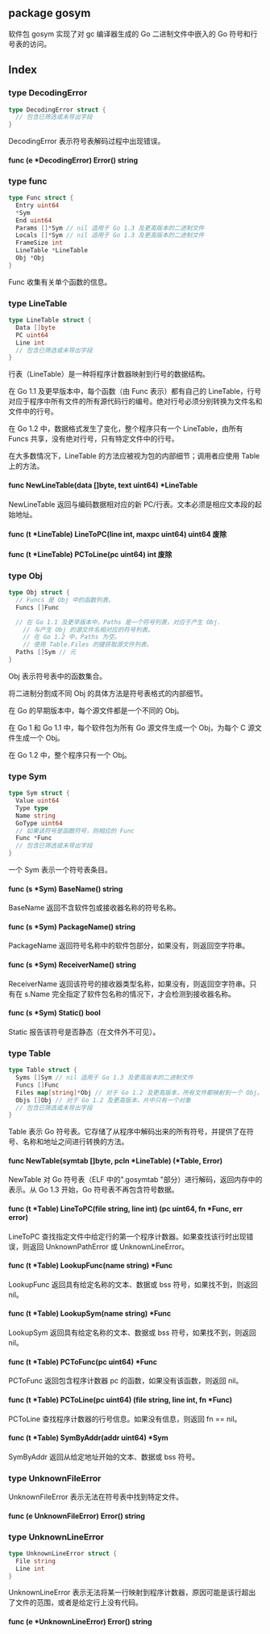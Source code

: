 ## package gosym

软件包 gosym 实现了对 gc 编译器生成的 Go 二进制文件中嵌入的 Go 符号和行号表的访问。

## Index

### type DecodingError

```go
type DecodingError struct {
  // 包含已筛选或未导出字段
}
```

DecodingError 表示符号表解码过程中出现错误。

#### func (e *DecodingError) Error() string

### type func

```go
type Func struct {
  Entry uint64
  *Sym
  End uint64
  Params []*Sym // nil 适用于 Go 1.3 及更高版本的二进制文件
  Locals []*Sym // nil 适用于 Go 1.3 及更高版本的二进制文件
  FrameSize int
  LineTable *LineTable
  Obj *Obj
}
```

Func 收集有关单个函数的信息。

### type LineTable

```go
type LineTable struct {
  Data []byte
  PC uint64
  Line int
  // 包含已筛选或未导出字段
}
```

行表（LineTable）是一种将程序计数器映射到行号的数据结构。

在 Go 1.1 及更早版本中，每个函数（由 Func 表示）都有自己的 LineTable，行号对应于程序中所有文件的所有源代码行的编号。绝对行号必须分别转换为文件名和文件中的行号。

在 Go 1.2 中，数据格式发生了变化，整个程序只有一个 LineTable，由所有 Funcs 共享，没有绝对行号，只有特定文件中的行号。

在大多数情况下，LineTable 的方法应被视为包的内部细节；调用者应使用 Table 上的方法。

#### func NewLineTable(data []byte, text uint64) *LineTable

NewLineTable 返回与编码数据相对应的新 PC/行表。文本必须是相应文本段的起始地址。

#### func (t *LineTable) LineToPC(line int, maxpc uint64) uint64 废除

#### func (t *LineTable) PCToLine(pc uint64) int 废除

### type Obj

```go
type Obj struct {
  // Funcs 是 Obj 中的函数列表。
  Funcs []Func

  // 在 Go 1.1 及更早版本中，Paths 是一个符号列表，对应于产生 Obj.
	// 与产生 Obj 的源文件名相对应的符号列表。
	// 在 Go 1.2 中，Paths 为空。
	// 使用 Table.Files 的键获取源文件列表。
  Paths []Sym // 元
}
```

Obj 表示符号表中的函数集合。

将二进制分割成不同 Obj 的具体方法是符号表格式的内部细节。

在 Go 的早期版本中，每个源文件都是一个不同的 Obj。

在 Go 1 和 Go 1.1 中，每个软件包为所有 Go 源文件生成一个 Obj，为每个 C 源文件生成一个 Obj。

在 Go 1.2 中，整个程序只有一个 Obj。

### type Sym

```go
type Sym struct {
  Value uint64
  Type type
  Name string
  GoType uint64
  // 如果该符号是函数符号，则相应的 Func
  Func *Func
  // 包含已筛选或未导出字段
}
```

一个 Sym 表示一个符号表条目。

#### func (s *Sym) BaseName() string

BaseName 返回不含软件包或接收器名称的符号名称。

#### func (s *Sym) PackageName() string

PackageName 返回符号名称中的软件包部分，如果没有，则返回空字符串。

#### func (s *Sym) ReceiverName() string

ReceiverName 返回该符号的接收器类型名称，如果没有，则返回空字符串。只有在 s.Name 完全指定了软件包名称的情况下，才会检测到接收器名称。

#### func (s *Sym) Static() bool

Static 报告该符号是否静态（在文件外不可见）。

### type Table

```go
type Table struct {
  Syms []Sym // nil 适用于 Go 1.3 及更高版本的二进制文件
  Funcs []Func
  Files map[string]*Obj // 对于 Go 1.2 及更高版本，所有文件都映射到一个 Obj。
  Objs []Obj // 对于 Go 1.2 及更高版本，片中只有一个对象
  // 包含已筛选或未导出字段
}
```

Table 表示 Go 符号表。它存储了从程序中解码出来的所有符号，并提供了在符号、名称和地址之间进行转换的方法。

#### func NewTable(symtab []byte, pcln *LineTable) (*Table, Error)

NewTable 对 Go 符号表（ELF 中的".gosymtab "部分）进行解码，返回内存中的表示。从 Go 1.3 开始，Go 符号表不再包含符号数据。

#### func (t *Table) LineToPC(file string, line int) (pc uint64, fn *Func, err error)

LineToPC 查找指定文件中给定行的第一个程序计数器。如果查找该行时出现错误，则返回 UnknownPathError 或 UnknownLineError。

#### func (t *Table) LookupFunc(name string) *Func

LookupFunc 返回具有给定名称的文本、数据或 bss 符号，如果找不到，则返回 nil。

#### func (t *Table) LookupSym(name string) *Func

LookupSym 返回具有给定名称的文本、数据或 bss 符号，如果找不到，则返回 nil。

#### func (t *Table) PCToFunc(pc uint64) *Func

PCToFunc 返回包含程序计数器 pc 的函数，如果没有该函数，则返回 nil。

#### func (t *Table) PCToLine(pc uint64) (file string, line int, fn *Func)

PCToLine 查找程序计数器的行号信息。如果没有信息，则返回 fn == nil。

#### func (t *Table) SymByAddr(addr uint64) *Sym

SymByAddr 返回从给定地址开始的文本、数据或 bss 符号。

### type UnknownFileError

UnknownFileError 表示无法在符号表中找到特定文件。

#### func (e UnknownFileError) Error() string

### type UnknownLineError

```go
type UnknownLineError struct {
  File string
  Line int
}
```

UnknownLineError 表示无法将某一行映射到程序计数器，原因可能是该行超出了文件的范围，或者是给定行上没有代码。

#### func (e *UnknownLineError) Error() string